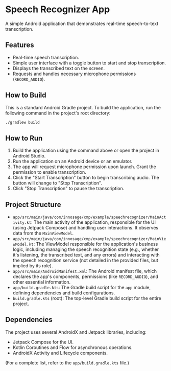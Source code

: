 # Speech Recognizer App

A simple Android application that demonstrates real-time speech-to-text transcription.

## Features

*   Real-time speech transcription.
*   Simple user interface with a toggle button to start and stop transcription.
*   Displays the transcribed text on the screen.
*   Requests and handles necessary microphone permissions (`RECORD_AUDIO`).

## How to Build

This is a standard Android Gradle project. To build the application, run the following command in the project's root directory:

```bash
./gradlew build
```

## How to Run

1.  Build the application using the command above or open the project in Android Studio.
2.  Run the application on an Android device or an emulator.
3.  The app will request microphone permission upon launch. Grant the permission to enable transcription.
4.  Click the "Start Transcription" button to begin transcribing audio. The button will change to "Stop Transcription".
5.  Click "Stop Transcription" to pause the transcription.

## Project Structure

*   `app/src/main/java/com/innosage/cmp/example/speechrecognizer/MainActivity.kt`: The main activity of the application, responsible for the UI (using Jetpack Compose) and handling user interactions. It observes data from the `MainViewModel`.
*   `app/src/main/java/com/innosage/cmp/example/speechrecognizer/MainViewModel.kt`: The ViewModel responsible for the application's business logic, including managing the speech recognition state (e.g., whether it's listening, the transcribed text, and any errors) and interacting with the speech recognition service (not detailed in the provided files, but implied by its role).
*   `app/src/main/AndroidManifest.xml`: The Android manifest file, which declares the app's components, permissions (like `RECORD_AUDIO`), and other essential information.
*   `app/build.gradle.kts`: The Gradle build script for the `app` module, defining dependencies and build configurations.
*   `build.gradle.kts` (root): The top-level Gradle build script for the entire project.

## Dependencies

The project uses several AndroidX and Jetpack libraries, including:

*   Jetpack Compose for the UI.
*   Kotlin Coroutines and Flow for asynchronous operations.
*   AndroidX Activity and Lifecycle components.

(For a complete list, refer to the `app/build.gradle.kts` file.)
